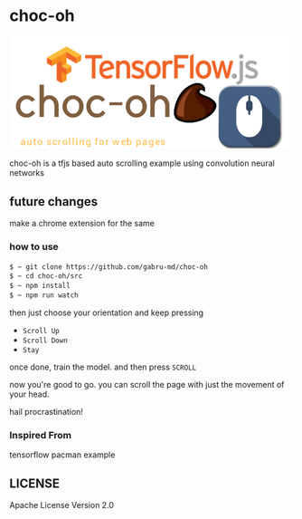 # choc-oh

![choc-oh](https://github.com/gabru-md/choc-oh/blob/master/choc-oh.png?raw=true)

choc-oh is a tfjs based auto scrolling example using convolution neural networks

## future changes

make a chrome extension for the same

### how to use

```bash
$ ~ git clone https://github.com/gabru-md/choc-oh
$ ~ cd choc-oh/src
$ ~ npm install
$ ~ npm run watch
```

then just choose your orientation and keep pressing
* `Scroll Up`
* `Scroll Down`
* `Stay`


once done, train the model. and then press `SCROLL`

now you're good to go. you can scroll the page with just the movement of your head.

hail procrastination!


### Inspired From

tensorflow pacman example

## LICENSE

Apache License Version 2.0
